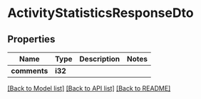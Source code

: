 # ActivityStatisticsResponseDto

## Properties

Name | Type | Description | Notes
------------ | ------------- | ------------- | -------------
**comments** | **i32** |  | 

[[Back to Model list]](../README.md#documentation-for-models) [[Back to API list]](../README.md#documentation-for-api-endpoints) [[Back to README]](../README.md)


